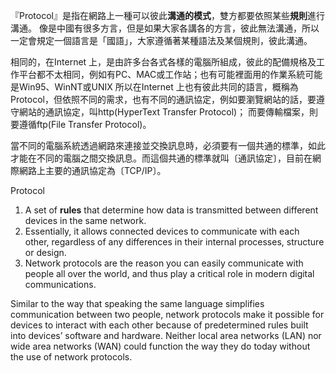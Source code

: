『Protocol』是指在網路上一種可以彼此**溝通的模式**，雙方都要依照某些**規則**進行溝通。
像是中國有很多方言，但是如果大家各講各的方言，彼此無法溝通，所以一定會規定一個語言是「國語」，大家遵循著某種語法及某個規則，彼此溝通。

相同的，在Internet 上，是由許多台各式各樣的電腦所組成，彼此的配備規格及工作平台都不太相同，例如有PC、MAC或工作站；也有可能裡面用的作業系統可能是Win95、WinNT或UNIX
所以在Internet 上也有彼此共同的語言，概稱為Protocol，但依照不同的需求，也有不同的通訊協定，例如要瀏覽網站的話，要遵守網站的通訊協定，叫http(HyperText Transfer Protocol)；
而要傳輸檔案，則要遵循ftp(File Transfer Protocol)。
 
當不同的電腦系統透過網路來連接並交換訊息時，必須要有一個共通的標準，如此才能在不同的電腦之間交換訊息。而這個共通的標準就叫〔通訊協定〕，目前在網際網路上主要的通訊協定為〔TCP/IP〕。


Protocol
1. A set of **rules** that determine how data is transmitted between different devices in the same network.
2. Essentially, it allows connected devices to communicate with each other, regardless of any differences in their internal processes, structure or design. 
3. Network protocols are the reason you can easily communicate with people all over the world, and thus play a critical role in modern digital communications.

Similar to the way that speaking the same language simplifies communication between two people, 
network protocols make it possible for devices to interact with each other because of predetermined rules built into devices’ software and hardware. 
Neither local area networks (LAN) nor wide area networks (WAN) could function the way they do today without the use of network protocols.
